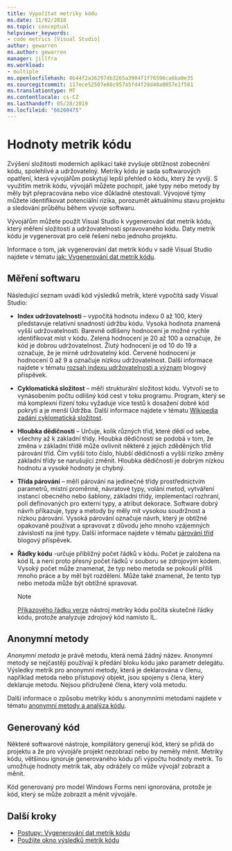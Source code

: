 ```yaml
---
title: Vypočítat metriky kódu
ms.date: 11/02/2018
ms.topic: conceptual
helpviewer_keywords:
- code metrics [Visual Studio]
author: gewarren
ms.author: gewarren
manager: jillfra
ms.workload:
- multiple
ms.openlocfilehash: 0b44f2a36297db3265a3904f1f76596ca6ba0e35
ms.sourcegitcommit: 117ece52507e86c957a5fd4f28d48a0057e1f581
ms.translationtype: MT
ms.contentlocale: cs-CZ
ms.lasthandoff: 05/28/2019
ms.locfileid: "66260475"
---
```

# <a name="code-metrics-values"></a>Hodnoty metrik kódu

Zvýšení složitosti moderních aplikací také zvyšuje obtížnost zobecnění kódu, spolehlivé a udržovatelný. Metriky kódu je sada softwarových opatření, která vývojářům poskytují lepší přehled o kódu, který že vyvíjí. S využitím metrik kódu, vývojáři můžete pochopit, jaké typy nebo metody by měly být přepracována nebo více důkladně otestovali. Vývojové týmy můžete identifikovat potenciální rizika, porozumět aktuálnímu stavu projektu a sledování průběhu během vývoje softwaru.

Vývojářům můžete použít Visual Studio k vygenerování dat metrik kódu, který měření složitosti a udržovatelnosti spravovaného kódu. Daty metrik kódu je vygenerovat pro celé řešení nebo jednoho projektu.

Informace o tom, jak vygenerování dat metrik kódu v sadě Visual Studio najdete v tématu [jak: Vygenerování dat metrik kódu](../code-quality/how-to-generate-code-metrics-data.md).

## <a name="software-measurements"></a>Měření softwaru

Následující seznam uvádí kód výsledků metrik, které vypočítá sady Visual Studio:

- **Index udržovatelnosti** – vypočítá hodnotu indexu 0 až 100, který představuje relativní snadností údržbu kódu. Vysoká hodnota znamená vyšší udržovatelnosti. Barevně odlišeny hodnocení je možné rychle identifikovat míst v kódu. Zelená hodnocení je 20 až 100 a označuje, že kód je dobrou udržovatelnost. Žlutý hodnocení je od 10 do 19 a označuje, že je mírně udržovatelný kód. Červené hodnocení je hodnocení 0 až 9 a označuje nízkou udržovatelnost. Další informace najdete v tématu [rozsah indexu udržovatelnosti a význam](https://blogs.msdn.microsoft.com/codeanalysis/2007/11/20/maintainability-index-range-and-meaning/) blogový příspěvek.

- **Cyklomatická složitost** – měří strukturální složitost kódu. Vytvoří se to vynásobením počtu odlišný kód cest v toku programu. Program, který se má komplexní řízení toku vyžaduje více testů k dosažení dobré kód pokrytí a je menší Údržba. Další informace najdete v tématu [Wikipedia zadání cyklomatická složitost](https://wikipedia.org/wiki/Cyclomatic_complexity).

- **Hloubka dědičnosti** – Určuje, kolik různých tříd, které dědí od sebe, všechny až k základní třídy. Hloubka dědičnosti se podobá v tom, že změna v základní třídě může ovlivnit některé z jejích zděděných tříd párování tříd. Čím vyšší toto číslo, hlubší dědičnosti a vyšší riziko změny základní třídy se narušující změnit. Hloubka dědičnosti je dobrým nízkou hodnotu a vysoké hodnoty je chybný. 

- **Třída párování** – měří párování na jedinečné třídy prostřednictvím parametrů, místní proměnné, návratové typy, volání metod, vytváření instancí obecného nebo šablony, základní třídy, implementací rozhraní, polí definovaných pro externí typy, a atribut dekorace. Software dobrý návrh přikazuje, typy a metody by měly mít vysokou soudržnost a nízkou párování. Vysoká párování označuje návrh, který je obtížné opakovaně používat a spravovat z důvodu jeho mnoho vzájemných závislostí na jiné typy. Další informace najdete v tématu [párování tříd](https://blogs.msdn.microsoft.com/zainnab/2011/05/25/code-metrics-class-coupling/) blogový příspěvek.

- **Řádky kódu** -určuje přibližný počet řádků v kódu. Počet je založena na kód IL a není proto přesný počet řádků v souboru se zdrojovým kódem. Vysoký počet může znamenat, že typ nebo metoda se pokouší příliš mnoho práce a by měl být rozdělení. Může také znamenat, že tento typ nebo metoda může být obtížné spravovat.

   > [!NOTE]
   > [Příkazového řádku verze](../code-quality/how-to-generate-code-metrics-data.md#command-line-code-metrics) nástroj metriky kódu počítá skutečné řádky kódu, protože analyzuje zdrojový kód namísto IL.

## <a name="anonymous-methods"></a>Anonymní metody

*Anonymní metoda* je právě metodu, která nemá žádný název. Anonymní metody se nejčastěji používají k předání bloku kódu jako parametr delegátu. Výsledky metrik pro anonymní metody, která je deklarována v členu, například metoda nebo přístupový objekt, jsou spojeny s člena, který deklaruje metodu. Nejsou přidružené člena, který volá metodu.

Další informace o způsobu metriky kódu s anonymními metodami najdete v tématu [anonymní metody a analýza kódu](../code-quality/anonymous-methods-and-code-analysis.md).

## <a name="generated-code"></a>Generovaný kód

Některé softwarové nástroje, kompilátory generují kód, který se přidá do projektu a že pro vývojáře projekt nezobrazí nebo by neměly měnit. Metriky kódu, většinou ignoruje generovaného kódu při výpočtu hodnoty metrik. To umožňuje hodnoty metrik tak, aby odrážely co může vývojář zobrazit a měnit.

Kód generovaný pro model Windows Forms není ignorována, protože je kód, který se může zobrazit a měnit vývojáře.

## <a name="next-steps"></a>Další kroky

- [Postupy: Vygenerování dat metrik kódu](../code-quality/how-to-generate-code-metrics-data.md)
- [Použijte okno výsledků metrik kódu](../code-quality/working-with-code-metrics-data.md)

